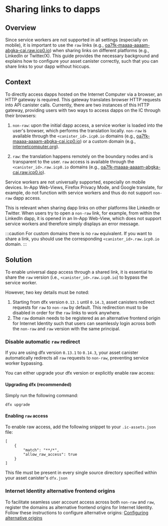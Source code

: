 # Sharing links to dapps

## Overview

Since service workers are not supported in all settings (especially on mobile),
it is important to use the `raw` links (e.g., [oa7fk-maaaa-aaaam-abgka-cai.raw.icp0.io](https://oa7fk-maaaa-aaaam-abgka-cai.raw.icp0.io))
when sharing links on different platforms (e.g., LinkedIn or Twitter/X). This guide
provides the necessary background and explains how to configure your asset
canister correctly, such that you can share links to your dapp without hiccups.

## Context

To directly access dapps hosted on the Internet Computer via a browser,
an HTTP gateway is required. This gateway translates browser HTTP requests into 
API canister calls. Currently, there are two instances of this HTTP gateway, providing
users with two ways to access dapps on the IC through their browsers:

1. `non-raw`: upon the initial dapp access, a service worker is loaded
into the user's browser, which performs the translation locally. `non-raw` is available
through the `<canister_id>.icp0.io` domains (e.g., [oa7fk-maaaa-aaaam-abgka-cai.icp0.io](https://oa7fk-maaaa-aaaam-abgka-cai.raw.icp0.io))
or a custom domain (e.g., [internetcomputer.org](https://internetcomputer.org)).

2. `raw`: the translation happens remotely on the boundary nodes and is transparent
to the user. `raw` access is available through the `<canister_id>.raw.icp0.io` domains
(e.g., [oa7fk-maaaa-aaaam-abgka-cai.raw.icp0.io](https://oa7fk-maaaa-aaaam-abgka-cai.raw.icp0.io)).

Service workers are not universally supported, especially on mobile devices.
In-App Web-Views, Firefox Privacy Mode, and Google translate, for example, do not
function with service workers and thus do not support `non-raw` dapp access.

This is relevant when sharing dapp links on other platforms like
LinkedIn or Twitter. When users try to open a `non-raw` link, for example, from
within the LinkedIn dapp, it is opened in an In-App Web-View, which does not
support service workers and therefore simply displays an error message.

:::caution
For custom domains there is no `raw` equivalent. If you want to share a link,
you should use the corresponding `<canister_id>.raw.icp0.io` domain.
:::


## Solution

To enable universal dapp access through a shared link, it is
essential to share the `raw` version (i.e., `<canister_id>.raw.icp0.io`) to bypass
the service worker.

However, two key details must be noted:

1. Starting from dfx version `0.13.1` until `0.14.3`, asset canisters redirect requests for `raw` to
`non-raw` by default. This redirection must to be disabled in order for the `raw` links to work anywhere.
1. The `raw` domain needs to be registered as an alternative frontend origin for
Internet Identity such that users can seamlessly login across both the `non-raw` and `raw` version with the same principal.

### Disable automatic `raw` redirect

If you are using dfx version `0.13.1` to `0.14.3`, your asset canister automatically redirects
all `raw` requests to `non-raw`, preventing service worker bypassing.

You can either upgrade your dfx version or explicitly enable raw access:

#### Upgrading dfx (recommended)

Simply run the following command:

```
dfx upgrade
```


#### Enabling `raw` access

To enable raw access, add the following snippet to your `.ic-assets.json` file:

```
[
    {
        "match": "**/*",
        "allow_raw_access": true
    }
]
```

This file must be present in every single source directory specified within your
asset canister's `dfx.json`

### Internet Identity alternative frontend origins

To facilitate seamless user account access across both `non-raw` and `raw`,
register the domains as alternative frontend origins for Internet
Identity. Follow these instructions to configure alternative origins:
[Configuring alternative origins](../integrations/internet-identity/alternative-origins.md)

